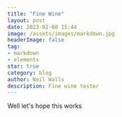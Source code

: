 ```yaml
---
title: "Fine Wine"
layout: post
date: 2023-02-08 15:44
image: /assets/images/markdown.jpg
headerImage: false
tag:
- markdown
- elements
star: true
category: blog
author: Neil Walls
description: Fine wine tester
---
```

 


Well let's hope this works